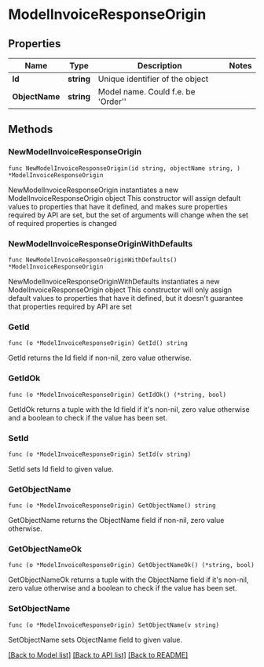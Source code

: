 # ModelInvoiceResponseOrigin

## Properties

Name | Type | Description | Notes
------------ | ------------- | ------------- | -------------
**Id** | **string** | Unique identifier of the object | 
**ObjectName** | **string** | Model name. Could f.e. be &#39;Order&#39;&#39; | 

## Methods

### NewModelInvoiceResponseOrigin

`func NewModelInvoiceResponseOrigin(id string, objectName string, ) *ModelInvoiceResponseOrigin`

NewModelInvoiceResponseOrigin instantiates a new ModelInvoiceResponseOrigin object
This constructor will assign default values to properties that have it defined,
and makes sure properties required by API are set, but the set of arguments
will change when the set of required properties is changed

### NewModelInvoiceResponseOriginWithDefaults

`func NewModelInvoiceResponseOriginWithDefaults() *ModelInvoiceResponseOrigin`

NewModelInvoiceResponseOriginWithDefaults instantiates a new ModelInvoiceResponseOrigin object
This constructor will only assign default values to properties that have it defined,
but it doesn't guarantee that properties required by API are set

### GetId

`func (o *ModelInvoiceResponseOrigin) GetId() string`

GetId returns the Id field if non-nil, zero value otherwise.

### GetIdOk

`func (o *ModelInvoiceResponseOrigin) GetIdOk() (*string, bool)`

GetIdOk returns a tuple with the Id field if it's non-nil, zero value otherwise
and a boolean to check if the value has been set.

### SetId

`func (o *ModelInvoiceResponseOrigin) SetId(v string)`

SetId sets Id field to given value.


### GetObjectName

`func (o *ModelInvoiceResponseOrigin) GetObjectName() string`

GetObjectName returns the ObjectName field if non-nil, zero value otherwise.

### GetObjectNameOk

`func (o *ModelInvoiceResponseOrigin) GetObjectNameOk() (*string, bool)`

GetObjectNameOk returns a tuple with the ObjectName field if it's non-nil, zero value otherwise
and a boolean to check if the value has been set.

### SetObjectName

`func (o *ModelInvoiceResponseOrigin) SetObjectName(v string)`

SetObjectName sets ObjectName field to given value.



[[Back to Model list]](../README.md#documentation-for-models) [[Back to API list]](../README.md#documentation-for-api-endpoints) [[Back to README]](../README.md)


